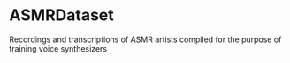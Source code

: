 # ASMRDataset
Recordings and transcriptions of ASMR artists compiled for the purpose of training voice synthesizers
